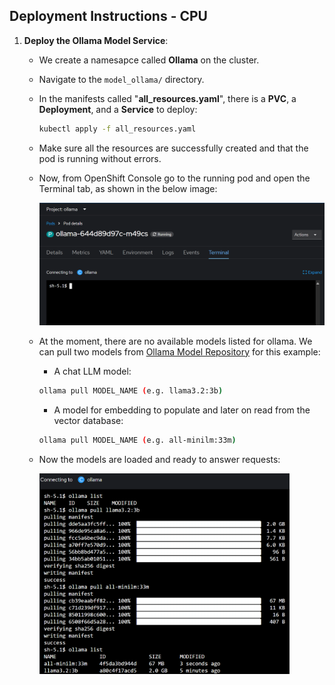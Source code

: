 ## Deployment Instructions - CPU


1. **Deploy the Ollama Model Service**:
   - We create a namesapce called **Ollama** on the cluster.
   - Navigate to the `model_ollama/` directory.
   - In the manifests called "**all_resources.yaml**", there is a **PVC**, a **Deployment**, and a **Service** to deploy:
     ```sh
     kubectl apply -f all_resources.yaml
     ``` 
   - Make sure all the resources are successfully created and that the pod is running without errors.
   - Now, from OpenShift Console go to the running pod and open the Terminal tab, as shown in the below image:
     
     <img src="images/pod_terminal.png" alt="ollama - pod terminal" width="500">

   - At the moment, there are no available models listed for ollama. We can pull two models from [Ollama Model Repository](https://ollama.com/search) for this example:
       - A chat LLM model:
        ```sh
        ollama pull MODEL_NAME (e.g. llama3.2:3b)
        ``` 
       - A model for embedding to populate and later on read from the vector database:
        ```sh
        ollama pull MODEL_NAME (e.g. all-minilm:33m)
        ``` 
   - Now the models are loaded and ready to answer requests:
     
     <img src="images/ollama_model_list.png" alt="ollama - loaded models" width="400">
